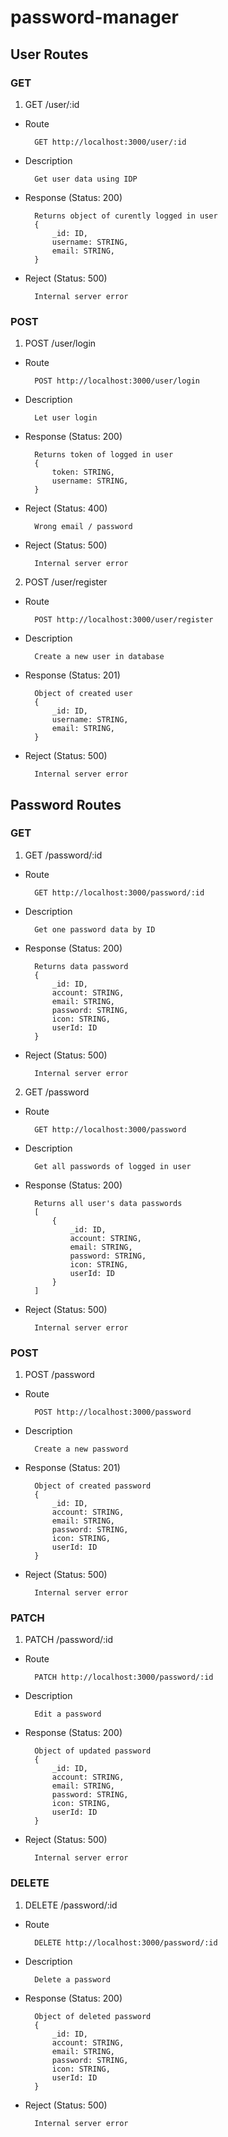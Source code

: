 # password-manager

## User Routes
### GET
1. GET /user/:id
* Route

        GET http://localhost:3000/user/:id

* Description

        Get user data using IDP

* Response (Status: 200)

        Returns object of curently logged in user
        {
            _id: ID,
            username: STRING,
            email: STRING,
        }

* Reject (Status: 500)

        Internal server error

### POST
1. POST /user/login
* Route

        POST http://localhost:3000/user/login

* Description

        Let user login

* Response (Status: 200)

        Returns token of logged in user
        {
            token: STRING,
            username: STRING,
        }

* Reject (Status: 400)

        Wrong email / password

* Reject (Status: 500)

        Internal server error

2. POST /user/register
* Route

        POST http://localhost:3000/user/register

* Description

        Create a new user in database

* Response (Status: 201)

        Object of created user
        {
            _id: ID,
            username: STRING,
            email: STRING,
        }

* Reject (Status: 500)

        Internal server error

## Password Routes
### GET
1. GET /password/:id
* Route

        GET http://localhost:3000/password/:id

* Description

        Get one password data by ID

* Response (Status: 200)

        Returns data password
        {
            _id: ID,
            account: STRING,
            email: STRING,
            password: STRING,
            icon: STRING,
            userId: ID
        }

* Reject (Status: 500)

        Internal server error

2. GET /password
* Route

        GET http://localhost:3000/password

* Description

        Get all passwords of logged in user

* Response (Status: 200)

        Returns all user's data passwords
        [
            {
                _id: ID,
                account: STRING,
                email: STRING,
                password: STRING,
                icon: STRING,
                userId: ID
            }
        ]

* Reject (Status: 500)

        Internal server error

### POST
1. POST /password
* Route
        
        POST http://localhost:3000/password

* Description

        Create a new password

* Response (Status: 201)

        Object of created password
        {
            _id: ID,
            account: STRING,
            email: STRING,
            password: STRING,
            icon: STRING,
            userId: ID
        }

* Reject (Status: 500)

        Internal server error

### PATCH
1. PATCH /password/:id
* Route

        PATCH http://localhost:3000/password/:id

* Description

        Edit a password

* Response (Status: 200)

        Object of updated password
        {
            _id: ID,
            account: STRING,
            email: STRING,
            password: STRING,
            icon: STRING,
            userId: ID
        }

* Reject (Status: 500)

        Internal server error

### DELETE
1. DELETE /password/:id
* Route

        DELETE http://localhost:3000/password/:id

* Description

        Delete a password

* Response (Status: 200)

        Object of deleted password
        {
            _id: ID,
            account: STRING,
            email: STRING,
            password: STRING,
            icon: STRING,
            userId: ID
        }

* Reject (Status: 500)

        Internal server error